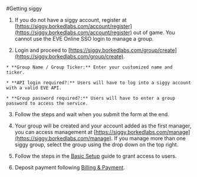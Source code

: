 #Getting siggy

  1. If you do not have a siggy account, register at [https://siggy.borkedlabs.com/account/register](https://siggy.borkedlabs.com/account/register) out of game. You cannot use the EVE Online SSO login to manage a group.

  2. Login and proceed to [https://siggy.borkedlabs.com/group/create](https://siggy.borkedlabs.com/group/create).

    * **Group Name / Group Ticker:** Enter your customized name and ticker.

    * **API login required?:** Users will have to log into a siggy account with a valid EVE API.

    * **Group password required?:** Users will have to enter a group password to access the service.

  3. Follow the steps and wait when you submit the form at the end.

  4. Your group will be created and your account added as the first manager, you can access management at [https://siggy.borkedlabs.com/manage](https://siggy.borkedlabs.com/manage). If you manage more than one siggy group, select the group using the drop down on the top right.

  5. Follow the steps in the [Basic Setup](management/basic-setup.md) guide to grant access to users.

  6. Deposit payment following [Billing & Payment](management/billing-payment.md).
